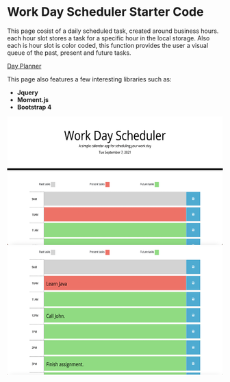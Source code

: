 # Work Day Scheduler Starter Code
This page cosist of a daily scheduled task, created around business hours. each hour slot stores a task for a specific hour in the local storage. Also each is hour slot is color coded, this function  provides the user a visual queue of the past, present and future tasks.

[Day Planner](https://jisrael-r.github.io/day-planner/)

This page also features a few interesting libraries such as:

* **Jquery**
* **Moment.js**
* **Bootstrap 4**



<img src= "assest/img/one.png" height="300px">
<img src= "assest/img/two.png" height="300px">

